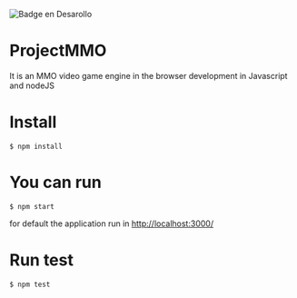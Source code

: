 ![Badge en Desarollo](https://img.shields.io/badge/STATUS-IN%20DEVELOPING-green)

# ProjectMMO
 It is an MMO video game engine in the browser development in Javascript and nodeJS

# Install

`$ npm install`

# You can run

`$ npm start`

for default the application run in [http://localhost:3000/](http://localhost:3000/)

# Run test

`$ npm test`